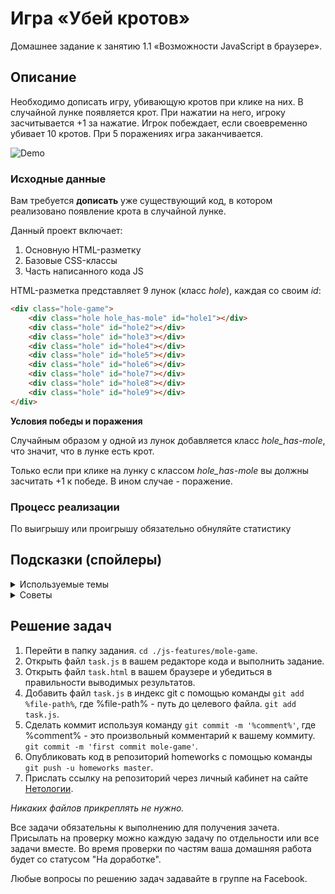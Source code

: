# Игра «Убей кротов»

Домашнее задание к занятию 1.1 «Возможности JavaScript в браузере».

## Описание 

Необходимо дописать игру, убивающую кротов при клике на них. 
В случайной лунке появляется крот. При нажатии на него, 
игроку засчитывается +1 за нажатие. 
Игрок побеждает, если своевременно убивает 10 кротов. 
При 5 поражениях игра заканчивается.

![Demo](./demo.gif)

### Исходные данные

Вам требуется __дописать__ уже существующий код, в котором реализовано
появление крота в случайной лунке.

Данный проект включает:

1. Основную HTML-разметку
2. Базовые CSS-классы
3. Часть написанного кода JS

HTML-разметка представляет 9 лунок (класс *hole*), каждая со своим *id*:

```html
<div class="hole-game">
    <div class="hole hole_has-mole" id="hole1"></div>
    <div class="hole" id="hole2"></div>
    <div class="hole" id="hole3"></div>
    <div class="hole" id="hole4"></div>
    <div class="hole" id="hole5"></div>
    <div class="hole" id="hole6"></div>
    <div class="hole" id="hole7"></div>
    <div class="hole" id="hole8"></div>
    <div class="hole" id="hole9"></div>
</div>
```

__Условия победы и поражения__

Случайным образом у одной из лунок добавляется класс *hole_has-mole*, что
значит, что в лунке есть крот.

Только если при клике на лунку с классом *hole_has-mole* вы должны засчитать +1
к победе. В ином случае - поражение.


### Процесс реализации

По выигрышу или проигрышу обязательно обнуляйте статистику

## Подсказки (спойлеры)

<details>
<summary>Используемые темы</summary>

1. Функция *alert*
2. Событие *click*, метод *onclick*, обработчик события
3. Свойство *textContent*, чтение и запись

</details>

<details>
<summary>Советы</summary>

1. Чтобы не создавать для каждой лунки отдельную переменную,
напишите функцию *getHole( index )*, которая по индексу будет
возвращать нужный элемент. Обратите внимание, что идентификаторы
лунок располагают для такого подхода
2. Используйте цикл для задания обработчика для каждой лунки.
3. Для проверки на наличие того или иного класса, используйте метод
[includes](https://developer.mozilla.org/ru/docs/Web/JavaScript/Reference/Global_Objects/String/includes):

```javascript
hole.className.includes( 'hole_has-mole' );
```

Более удобный вариант - использовать объект 
[*classList*](https://developer.mozilla.org/ru/docs/Web/API/Element/classList), 
с которым вы познакомитесь позднее. Он содержит удобный метод *contains*:

```javascript
hole.classList.contains( 'hole_has-mole' );
```


</details>

## Решение задач
1. Перейти в папку задания. `cd ./js-features/mole-game`.
2. Открыть файл `task.js` в вашем редакторе кода и выполнить задание.
3. Открыть файл `task.html` в вашем браузере и убедиться в правильности выводимых результатов.
4. Добавить файл `task.js` в индекс git с помощью команды `git add %file-path%`, где %file-path% - путь до целевого файла. `git add task.js`.
5. Сделать коммит используя команду `git commit -m '%comment%'`, где %comment% - это произвольный комментарий к вашему коммиту. `git commit -m 'first commit mole-game'`.
6. Опубликовать код в репозиторий homeworks с помощью команды `git push -u homeworks master`.
7. Прислать ссылку на репозиторий через личный кабинет на сайте [Нетологии][6].

[0]: https://github.com/
[1]: https://www.sublimetext.com/
[2]: https://code.visualstudio.com/
[3]: https://github.com/netology-code/guides/tree/master/github
[4]: https://git-scm.com/
[5]: https://github.com/netology-code/guides/blob/master/git/REAMDE.md
[6]: https://netology.ru/

*Никаких файлов прикреплять не нужно.*

Все задачи обязательны к выполнению для получения зачета. Присылать на проверку можно каждую задачу по отдельности или все задачи вместе. Во время проверки по частям ваша домашняя работа будет со статусом "На доработке".

Любые вопросы по решению задач задавайте в группе на Facebook.